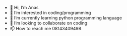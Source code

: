 - 👋 Hi, I’m Anas
- 👀 I’m interested in coding/programming
- 🌱 I’m currently learning python programming language
- 💞️ I’m looking to collaborate on coding
- 📫 How to reach me 08143409498

<!---
Anakosile/Anakosile is a ✨ special ✨ repository because its `README.md` (this file) appears on your GitHub profile.
You can click the Preview link to take a look at your changes.
--->
